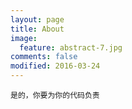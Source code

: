 ```yaml
---
layout: page
title: About
image:
  feature: abstract-7.jpg
comments: false
modified: 2016-03-24
---
```




    是的，你要为你的代码负责
 
